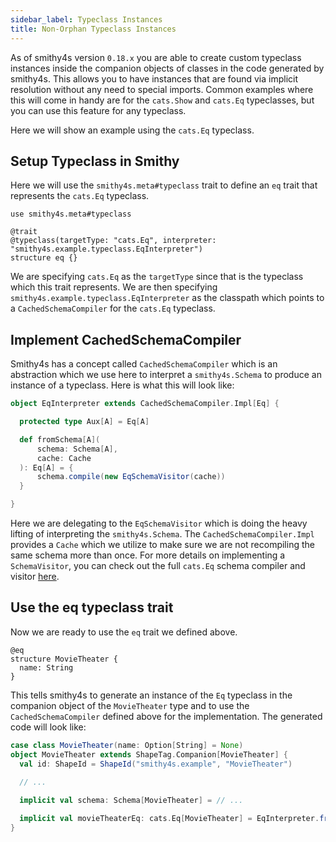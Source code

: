 ```yaml
---
sidebar_label: Typeclass Instances
title: Non-Orphan Typeclass Instances
---
```


As of smithy4s version `0.18.x` you are able to create custom typeclass instances inside the companion objects of classes in the code generated by smithy4s. This allows you to have instances that are found via implicit resolution without any need to special imports. Common examples where this will come in handy are for the `cats.Show` and `cats.Eq` typeclasses, but you can use this feature for any typeclass.

Here we will show an example using the `cats.Eq` typeclass.

## Setup Typeclass in Smithy

Here we will use the `smithy4s.meta#typeclass` trait to define an `eq` trait that represents the `cats.Eq` typeclass.

```smithy
use smithy4s.meta#typeclass

@trait
@typeclass(targetType: "cats.Eq", interpreter: "smithy4s.example.typeclass.EqInterpreter")
structure eq {}
```

We are specifying `cats.Eq` as the `targetType` since that is the typeclass which this trait represents. We are then specifying `smithy4s.example.typeclass.EqInterpreter` as the classpath which points to a `CachedSchemaCompiler` for the `cats.Eq` typeclass.

## Implement CachedSchemaCompiler

Smithy4s has a concept called `CachedSchemaCompiler` which is an abstraction which we use here to interpret a `smithy4s.Schema` to produce an instance of a typeclass. Here is what this will look like:

```scala
object EqInterpreter extends CachedSchemaCompiler.Impl[Eq] {

  protected type Aux[A] = Eq[A]

  def fromSchema[A](
      schema: Schema[A],
      cache: Cache
  ): Eq[A] = {
      schema.compile(new EqSchemaVisitor(cache))
  }

}
```

Here we are delegating to the `EqSchemaVisitor` which is doing the heavy lifting of interpreting the `smithy4s.Schema`. The `CachedSchemaCompiler.Impl` provides a `Cache` which we utilize to make sure we are not recompiling the same schema more than once. For more details on implementing a `SchemaVisitor`, you can check out the full `cats.Eq` schema compiler and visitor [here](<!-- TODO ADD LINK ONCE AVAILABLE -->).

## Use the eq typeclass trait

Now we are ready to use the `eq` trait we defined above.

```smithy
@eq
structure MovieTheater {
  name: String
}
```

This tells smithy4s to generate an instance of the `Eq` typeclass in the companion object of the `MovieTheater` type and to use the `CachedSchemaCompiler` defined above for the implementation. The generated code will look like:

```scala
case class MovieTheater(name: Option[String] = None)
object MovieTheater extends ShapeTag.Companion[MovieTheater] {
  val id: ShapeId = ShapeId("smithy4s.example", "MovieTheater")
 
  // ...

  implicit val schema: Schema[MovieTheater] = // ...

  implicit val movieTheaterEq: cats.Eq[MovieTheater] = EqInterpreter.fromSchema(schema)
}
```

